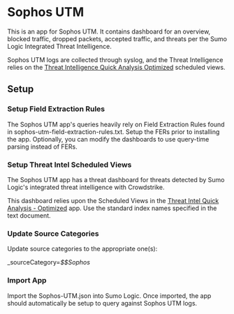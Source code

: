 # Sophos UTM

This is an app for Sophos UTM. It contains dashboard for an overview, blocked traffic, dropped packets, accepted traffic,  and threats per the Sumo Logic Integrated Threat Intelligence. 

Sophos UTM logs are collected through syslog, and the Threat Intelligence relies on the [Threat Intelligence Quick Analysis Optimized](https://github.com/SumoLogic/sumologic-content/tree/master/Sumo-Logic-Tools/Threat_Intelligence_Optimized) scheduled views. 


## Setup

### Setup Field Extraction Rules

The Sophos UTM app's queries heavily rely on Field Extraction Rules found in sophos-utm-field-extraction-rules.txt. Setup the FERs prior to installing the app. Optionally, you can modify the dashboards to use query-time parsing instead of FERs.

### Setup Threat Intel Scheduled Views

The Sophos UTM app has a threat dashboard for threats detected by Sumo Logic's integrated threat intelligence with Crowdstrike.

This dashboard relies upon the Scheduled Views in the [Threat Intel Quick Analysis - Optimized](https://github.com/SumoLogic/sumologic-content/blob/master/Sumo-Logic-Tools/Threat_Intelligence_Optimized/scheduled_views.txt) app. Use the standard index names specified in the text document.

### Update Source Categories

Update source categories to the appropriate one(s):

_sourceCategory=*$$Sophos*

### Import App

Import the Sophos-UTM.json into Sumo Logic. Once imported, the app should automatically be setup to query against Sophos UTM logs. 